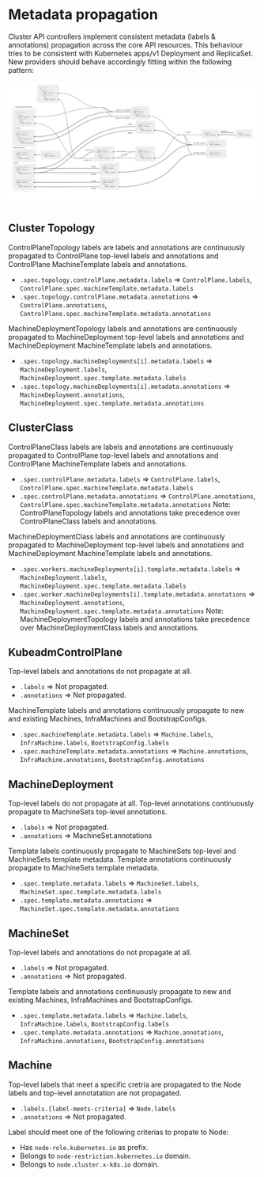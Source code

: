 # Metadata propagation
Cluster API controllers implement consistent metadata (labels & annotations) propagation across the core API resources.
This behaviour tries to be consistent with Kubernetes apps/v1 Deployment and ReplicaSet.
New providers should behave accordingly fitting within the following pattern:

![](../../../images/metadata-propagation.jpg)

## Cluster Topology
ControlPlaneTopology labels are labels and annotations are continuously propagated to ControlPlane top-level labels and annotations
and ControlPlane MachineTemplate labels and annotations.
- `.spec.topology.controlPlane.metadata.labels` => `ControlPlane.labels`, `ControlPlane.spec.machineTemplate.metadata.labels`
- `.spec.topology.controlPlane.metadata.annotations` => `ControlPlane.annotations`, `ControlPlane.spec.machineTemplate.metadata.annotations`

MachineDeploymentTopology labels and annotations are continuously propagated to MachineDeployment top-level labels and annotations
and MachineDeployment MachineTemplate labels and annotations.
- `.spec.topology.machineDeployments[i].metadata.labels` => `MachineDeployment.labels`, `MachineDeployment.spec.template.metadata.labels`
- `.spec.topology.machineDeployments[i].metadata.annotations` => `MachineDeployment.annotations`, `MachineDeployment.spec.template.metadata.annotations`

## ClusterClass
ControlPlaneClass labels are labels and annotations are continuously propagated to ControlPlane top-level labels and annotations
and ControlPlane MachineTemplate labels and annotations.
- `.spec.controlPlane.metadata.labels` => `ControlPlane.labels`, `ControlPlane.spec.machineTemplate.metadata.labels`
- `.spec.controlPlane.metadata.annotations` => `ControlPlane.annotations`, `ControlPlane.spec.machineTemplate.metadata.annotations`
Note: ControlPlaneTopology labels and annotations take precedence over ControlPlaneClass labels and annotations.

MachineDeploymentClass labels and annotations are continuously propagated to MachineDeployment top-level labels and annotations
and MachineDeployment MachineTemplate labels and annotations.
- `.spec.workers.machineDeployments[i].template.metadata.labels` => `MachineDeployment.labels`, `MachineDeployment.spec.template.metadata.labels`
- `.spec.worker.machineDeployments[i].template.metadata.annotations` => `MachineDeployment.annotations`, `MachineDeployment.spec.template.metadata.annotations`
Note: MachineDeploymentTopology labels and annotations take precedence over MachineDeploymentClass labels and annotations.

## KubeadmControlPlane
Top-level labels and annotations do not propagate at all.
- `.labels` => Not propagated.
- `.annotations` => Not propagated.

MachineTemplate labels and annotations continuously propagate to new and existing Machines, InfraMachines and BootstrapConfigs.
- `.spec.machineTemplate.metadata.labels` => `Machine.labels`, `InfraMachine.labels`, `BootstrapConfig.labels`
- `.spec.machineTemplate.metadata.annotations` => `Machine.annotations`, `InfraMachine.annotations`, `BootstrapConfig.annotations`

## MachineDeployment
Top-level labels do not propagate at all.
Top-level annotations continuously propagate to MachineSets top-level annotations.
- `.labels` => Not propagated.
- `.annotations` => MachineSet.annotations

Template labels continuously propagate to MachineSets top-level and MachineSets template metadata.
Template annotations continuously propagate to MachineSets template metadata.
- `.spec.template.metadata.labels` => `MachineSet.labels`, `MachineSet.spec.template.metadata.labels`
- `.spec.template.metadata.annotations` => `MachineSet.spec.template.metadata.annotations`

## MachineSet
Top-level labels and annotations do not propagate at all.
- `.labels` => Not propagated.
- `.annotations` => Not propagated.

Template labels and annotations continuously propagate to new and existing Machines, InfraMachines and BootstrapConfigs.
- `.spec.template.metadata.labels` => `Machine.labels`, `InfraMachine.labels`, `BootstrapConfig.labels`
- `.spec.template.metadata.annotations` => `Machine.annotations`, `InfraMachine.annotations`, `BootstrapConfig.annotations`

## Machine
Top-level labels that meet a specific cretria are propagated to the Node labels and top-level annotatation are not propagated.
- `.labels.[label-meets-criteria]` => `Node.labels`
- `.annotations` => Not propagated.

Label should meet one of the following criterias to propate to Node: 
- Has `node-role.kubernetes.io` as prefix.
- Belongs to `node-restriction.kubernetes.io` domain.
- Belongs to `node.cluster.x-k8s.io` domain.  


